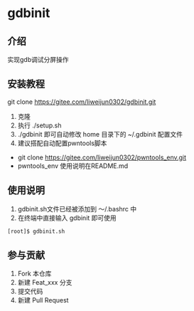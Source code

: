 # gdbinit

## 介绍
实现gdb调试分屏操作

## 安装教程

git clone https://gitee.com/liweijun0302/gdbinit.git

1. 克隆
2. 执行 ./setup.sh 
3. ./gdbinit 即可自动修改 home 目录下的 ~/.gdbinit 配置文件
4. 建议搭配自动配置pwntools脚本 

- git clone https://gitee.com/liweijun0302/pwntools_env.git
- pwntools_env 使用说明在README.md

## 使用说明

1. gdbinit.sh文件已经被添加到 ～/.bashrc 中
2. 在终端中直接输入 gdbinit 即可使用
```sh
[root]$ gdbinit.sh
```

## 参与贡献

1.  Fork 本仓库
2.  新建 Feat_xxx 分支
3.  提交代码
4.  新建 Pull Request

